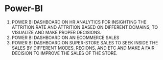 # Power-BI

1. POWER BI DASHBOARD ON HR ANALYTICS FOR INSIGHTING THE ATTRITION RATE AND ATTRITION BASED ON DIFFERENT DOMAINS, TO VISUALIZE AND MAKE PROPER DECISIONS.
2. POWER BI DASHBOARD ON AN ECOMMERCE SALES
3. POWER BI DASHBOARD ON SUPER-STORE SALES TO SEEK INSIDE THE SALES BY DIFFERENT MODES, REGIONS, AND ETC AND MAKE A FAIR DECISION TO IMPROVE THE SALES OF THE STORE.
